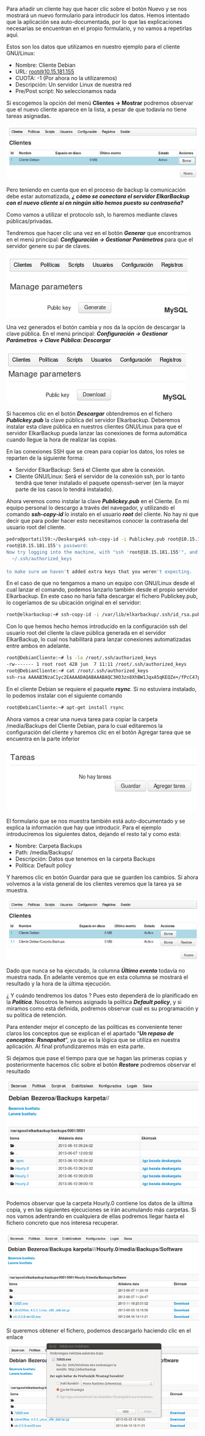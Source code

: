 Para añadir un cliente hay que hacer clic sobre el botón Nuevo y se nos mostrará un nuevo formulario para introducir los datos. Hemos intentado que la aplicación sea auto-documentada, por lo que las explicaciones necesarias se encuentran en el propio formulario, y no vamos a repetirlas aquí.

Estos son los datos que utilizamos en nuestro ejemplo para el cliente GNU/Linux:

- Nombre: Cliente Debian
- URL: root@10.15.181.155
- CUOTA: -1 (Por ahora no la utilizaremos)
- Descripción: Un servidor Linux de nuestra red
- Pre/Post script: No seleccionamos nada

Si escogemos la opción del menú **Clientes → Mostrar** podremos observar que el nuevo cliente aparece en la lista, a pesar de que todavía no tiene tareas asignadas.

![Clientes y Tareas](../assets/clientes-tareas3.png)

Pero teniendo en cuenta que en el proceso de backup la comunicación debe estar automatizada, ***¿ cómo se conectara el servidor ElkarBackup con el nuevo cliente si en ningún sitio hemos puesto su contraseña?***

Como vamos a utilizar el protocolo ssh, lo haremos mediante claves públicas/privadas.

Tendremos que hacer clic una vez en el botón ***Generar*** que encontramos en el menú principal: ***Configuración → Gestionar Parámetros*** para que el servidor genere su par de claves.

![Clientes y Tareas](../assets/clientes-tareas4.png)

Una vez generados el botón cambia  y nos da la opción de descargar la clave pública.
En el menú principal: ***Configuración → Gestionar Parámetros → Clave Pública: Descargar***

![Clientes y Tareas](../assets/clientes-tareas5.png)

Si hacemos clic en el botón ***Descargar*** obtendremos en el fichero ***Publickey.pub*** la clave pública del servidor Elkarbackup. Deberemos instalar esta clave pública en nuestros clientes GNU/Linux para que el servidor ElkarBackup pueda lanzar las conexiones de forma automática cuando llegue la hora de realizar las copias.

En las conexiones SSH que se crean para copiar los datos, los roles se reparten de la siguiente forma:
- Servidor ElkarBackup: Será el Cliente que abre la conexión.
- Cliente GNU/Linux: Será el servidor de la conexión ssh, por lo tanto tendrá que  tener instalado el paquete openssh-server (en la mayor parte de los casos lo tendrá instalado).

Ahora veremos como instalar la clave ***Publickey.pub*** en el Cliente. En mi equipo personal lo descargo a través del navegador, y utilizando el comando ***ssh-copy-id*** lo instalo en el usuario ***root*** del cliente. No hay ni que decir que para poder hacer esto necesitamos conocer la contraseña del usuario root del cliente.

```bash
pedro@portatil59:~/Deskargak$ ssh-copy-id -i Publickey.pub root@10.15.181.155
root@10.15.181.155's password:
Now try logging into the machine, with "ssh 'root@10.15.181.155'", and check in:
  ~/.ssh/authorized_keys

to make sure we haven't added extra keys that you weren't expecting. 
```


En el caso de que no tengamos a mano un equipo con GNU/Linux desde el cual lanzar el comando, podemos lanzarlo también desde el propio servidor Elkarbackup. En este caso no haría falta descargar el fichero Publickey.pub, lo cogeríamos de su ubicación original en el servidor:

```bash
root@elkarbackup:~# ssh-copy-id -i /var/lib/elkarbackup/.ssh/id_rsa.pub root@10.15.181.155
```


Con lo que hemos hecho hemos introducido en la configuración ssh del usuario root del cliente la clave pública generada en el servidor ElkarBackup, lo cual nos habilitará para lanzar conexiones automatizadas entre ambos en adelante.

```bash
root@DebianCliente:~# ls -la /root/.ssh/authorized_keys
-rw------- 1 root root 428 jun  7 11:11 /root/.ssh/authorized_keys
root@DebianCliente:~# cat /root/.ssh/authorized_keys
ssh-rsa AAAAB3NzaC1yc2EAAAADAQABAAABAQC3HO3zn8XhBW1JqxA5qKEQZe+/fPcC47pu5l9c+s1Q+ppUD5CLaDQjUsF+0VBHtPP2Wx1HaDidFURwge5GcnRnoXV32B+Vj9rfW9wPdk6siuZ2McoS0xyqbToS2CTdbsxyjibn2CdM3RZjJa81haOllciu38V9F1t4mylJVMxBgQmNwkTBwYGt66+wpT/nQVxiDeyVK98SHb8oGKJZljpczlqgYwckRAEPSARvxFm9yyWOad3Qm7QYYGslBij4LXG1aUAARivoJdYtB4kbOnEdOO3n5BU/0Q8eIqxDw7eFdnx4UDINX+mtSuHfpRkoORoU9IZZWGz9vrLnaxqh91G3 Automatically generated key for tknikabackups. 
```


En el cliente Debian se requiere el paquete ***rsync***. Si no estuviera instalado, lo podemos instalar con el siguiente comando

```bash
root@DebianCliente:~# apt-get install rsync
```


Ahora vamos a crear una nueva tarea para copiar la carpeta /media/Backups del Cliente Debian, para lo cual editaremos la configuración del cliente y haremos clic en el botón Agregar tarea que se encuentra en la parte inferior

![Clientes y Tareas](../assets/clientes-tareas6.png)

El formulario que se nos muestra también está auto-documentado y se explica la información que hay que introducir. Para el ejemplo introduciremos los siguientes datos, dejando el resto tal y como está:

- Nombre: Carpeta Backups
- Path: /media/Backups/
- Descripción: Datos que tenemos en la carpeta Backups
- Política: Default policy

Y haremos clic en botón Guardar para que se guarden los cambios. Si ahora volvemos a la vista general de los clientes veremos que la tarea ya se muestra.

![Clientes y Tareas](../assets/clientes-tareas7.png)

Dado que nunca se ha ejecutado, la columna ***Último evento*** todavía no muestra nada.  En adelante veremos que en esta columna se mostrará el resultado y la hora de la última ejecución.

¿ Y cuándo tendremos los datos ? Pues esto dependerá de lo planificado en la ***Política***. Nosotros le hemos asignado la política ***Default policy***, y si miramos como está definida, podremos observar cual es su programación y su política de retención.

Para entender mejor el concepto de las políticas es conveniente tener claros los conceptos que se explican el el apartado “***Un repaso de conceptos: Rsnapshot***“, ya que es la lógica que se utiliza en nuestra aplicación. Al final profundizaremos más en esta parte.

Si dejamos que pase el tiempo para que se hagan las primeras copias y posteriormente hacemos clic sobre el botón ***Restore*** podremos observar el resultado

![Clientes y Tareas](../assets/clientes-tareas8.png)

Podemos observar que la carpeta Hourly.0 contiene los datos de la última copia, y en las siguientes ejecuciones se irán acumulando más carpetas. Si nos vamos adentrando en cualquiera de ellas podremos llegar hasta el fichero concreto que nos interesa recuperar.

![Clientes y Tareas](../assets/clientes-tareas9.png)

Si queremos obtener el fichero, podemos descargarlo haciendo clic en el enlace
![Clientes y Tareas](../assets/clientes-tareas10.png)

